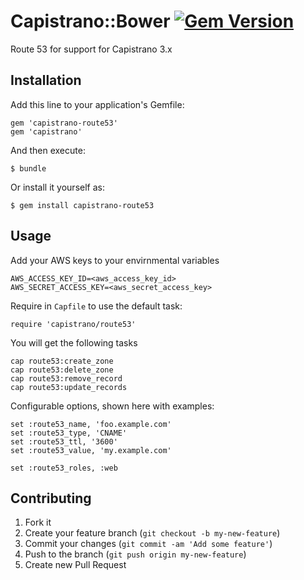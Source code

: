 # Capistrano::Bower [![Gem Version](https://badge.fury.io/rb/capistrano-route53.png)](http://badge.fury.io/rb/capistrano-route53)

Route 53 for support for Capistrano 3.x

## Installation

Add this line to your application's Gemfile:

    gem 'capistrano-route53'
    gem 'capistrano'

And then execute:

    $ bundle

Or install it yourself as:

    $ gem install capistrano-route53

## Usage

Add your AWS keys to your envirnmental variables

    AWS_ACCESS_KEY_ID=<aws_access_key_id>
    AWS_SECRET_ACCESS_KEY=<aws_secret_access_key>
    
Require in `Capfile` to use the default task:

    require 'capistrano/route53'

You will get the following tasks
    
    cap route53:create_zone
    cap route53:delete_zone
    cap route53:remove_record
    cap route53:update_records

Configurable options, shown here with examples:

    set :route53_name, 'foo.example.com'
    set :route53_type, 'CNAME'
    set :route53_ttl, '3600'
    set :route53_value, 'my.example.com'  
      
    set :route53_roles, :web

## Contributing

1. Fork it
2. Create your feature branch (`git checkout -b my-new-feature`)
3. Commit your changes (`git commit -am 'Add some feature'`)
4. Push to the branch (`git push origin my-new-feature`)
5. Create new Pull Request

